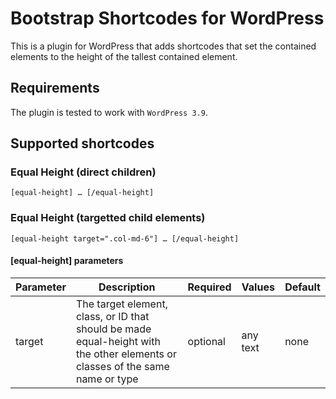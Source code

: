 Bootstrap Shortcodes for WordPress
===

This is a plugin for WordPress that adds shortcodes that set the contained elements to the height of the tallest contained element.

## Requirements

The plugin is tested to work with ```WordPress 3.9```.

## Supported shortcodes

### Equal Height (direct children)
	[equal-height] … [/equal-height]

### Equal Height (targetted child elements)
	[equal-height target=".col-md-6"] … [/equal-height]

#### [equal-height] parameters
Parameter | Description | Required | Values | Default
--- | --- | --- | --- | ---
target | The target element, class, or ID that should be made equal-height with the other elements or classes of the same name or type | optional | any text | none
